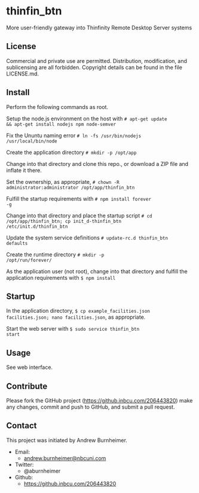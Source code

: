 thinfin\_btn
============

More user-friendly gateway into Thinfinity Remote Desktop Server systems


License
-------

Commercial and private use are permitted. Distribution, modification, and sublicensing are all forbidden. Copyright details can be found in the file LICENSE.md.


Install
-------

Perform the following commands as root.

Setup the node.js environment on the host with <code># apt-get update && apt-get install nodejs npm node-semver</code>

Fix the Ununtu naming error <code># ln -fs /usr/bin/nodejs /usr/local/bin/node</code>

Create the application directory <code># mkdir -p /opt/app</code>

Change into that directory and clone this repo., or download a ZIP file and inflate it there.

Set the ownership, as appropriate, <code># chown -R administrator:administrator /opt/app/thinfin\_btn</code>

Fulfill the startup requirements with <code># npm install forever -g</code>

Change into that directory and place the startup script <code># cd /opt/app/thinfin\_btn; cp init\_d-thinfin\_btn /etc/init.d/thinfin\_btn</code>

Update the system service definitions <code># update-rc.d thinfin\_btn defaults</code>

Create the runtime directory <code># mkdir -p /opt/run/forever/</code>

As the application user (not root), change into that directory and fulfill the application requirements with <code>$ npm install</code>


Startup
-------

In the application directory, <code>$ cp example\_facilities.json facilities.json; nano facilities.json</code>, as appropriate.

Start the web server with <code>$ sudo service thinfin\_btn start</code>


Usage
-----

See web interface.


Contribute
----------

Please fork the GitHub project (https://github.inbcu.com/206443820)
make any changes, commit and push to GitHub, and submit a pull request.


Contact
-------

This project was initiated by Andrew Burnheimer.

* Email:
  * andrew.burnheimer@nbcuni.com
* Twitter:
  * @aburnheimer
* Github:
  * https://github.inbcu.com/206443820
